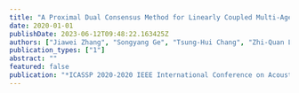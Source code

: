 ```yaml
---
title: "A Proximal Dual Consensus Method for Linearly Coupled Multi-Agent Non-Convex Optimization"
date: 2020-01-01
publishDate: 2023-06-12T09:48:22.163425Z
authors: ["Jiawei Zhang", "Songyang Ge", "Tsung-Hui Chang", "Zhi-Quan Luo"]
publication_types: ["1"]
abstract: ""
featured: false
publication: "*ICASSP 2020-2020 IEEE International Conference on Acoustics, Speech and Signal Processing (ICASSP)*"
---
```



